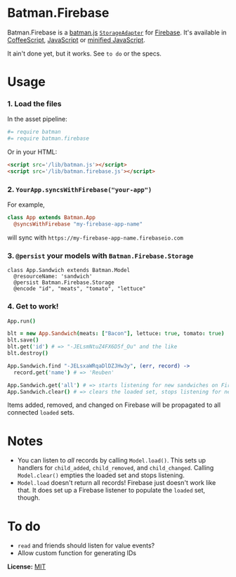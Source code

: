 # Batman.Firebase

Batman.Firebase is a [batman.js](http://batmanjs.org/) [`StorageAdapter`](http://batmanjs.org/docs/api/batman.storageadapter.html) for [Firebase](https://www.firebase.com/). It's available in [CoffeeScript](https://github.com/rmosolgo/batman-firebase/tree/master/src/batman.firebase.coffee), [JavaScript](https://github.com/rmosolgo/batman-firebase/tree/master/dist/batman.firebase.js) or [minified JavaScript](https://github.com/rmosolgo/batman-firebase/tree/master/dist/batman.firebase.js).

It ain't done yet, but it works. See `to do` or the specs.

# Usage


### 1. Load the files

  In the asset pipeline:

  ```coffeescript
  #= require batman
  #= require batman.firebase
  ```

  Or in your HTML:

  ```html
  <script src='/lib/batman.js'></script>
  <script src='/lib/batman.firebase.js'></script>
  ```

### 2. `YourApp.syncsWithFirebase("your-app")`

  For example,

  ```coffeescript
  class App extends Batman.App
    @syncsWithFirebase "my-firebase-app-name"
  ```

  will sync with `https://my-firebase-app-name.firebaseio.com`

### 3. `@persist` your models with `Batman.Firebase.Storage`

  ```
  class App.Sandwich extends Batman.Model
    @resourceName: 'sandwich'
    @persist Batman.Firebase.Storage
    @encode "id", "meats", "tomato", "lettuce"
  ```

### 4. Get to work!

  ```coffeescript
  App.run()

  blt = new App.Sandwich(meats: ["Bacon"], lettuce: true, tomato: true)
  blt.save()
  blt.get('id') # => "-JELsmNtuZ4FX6D5f_Ou" and the like
  blt.destroy()

  App.Sandwich.find "-JELsxaWRqaDlDZJHw3y", (err, record) ->
    record.get('name') # => 'Reuben'

  App.Sandwich.get('all') # => starts listening for new sandwiches on Firebase, adds them to `Sandwich.loaded`
  App.Sandwich.clear() # => clears the loaded set, stops listening for new sandwiches
  ```

Items added, removed, and changed on Firebase will be propagated to all connected `loaded` sets.

# Notes

- You can listen to _all_ records by calling `Model.load()`. This sets up handlers for `child_added`, `child_removed`, and `child_changed`. Calling `Model.clear()` empties the loaded set and stops listening.
- `Model.load` doesn't return all records! Firebase just doesn't work like that. It does set up a Firebase listener to populate the `loaded` set, though.

# To do

- `read` and friends should listen for value events?
- Allow custom function for generating IDs


__License:__ [MIT](http://opensource.org/licenses/MIT)
